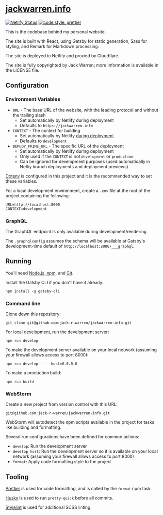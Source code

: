 # [jackwarren.info](https://jackwarren.info)

[![Netlify Status](https://api.netlify.com/api/v1/badges/d5c1c4a8-c3aa-4940-8cb9-c8511672e545/deploy-status)](https://app.netlify.com/sites/jackwarren-info/deploys)
[![code style: prettier](https://img.shields.io/badge/code_style-prettier-ff69b4.svg)](https://github.com/prettier/prettier)

This is the codebase behind my personal website.

The site is built with React, using Gatsby for static generation, Sass for styling, and Remark for Markdown processing.

The site is deployed to Netlify and proxied by Cloudflare.

The site is fully copyrighted by Jack Warren; more information is available in the LICENSE file.

## Configuration

### Environment Variables

-   `URL` - The base URL of the website, with the leading protocol and without the trailing slash
    -   Set automatically by Netlify during deployment
    -   Defaults to `https://jackwarren.info`
-   `CONTEXT` - The context for building
    -   Set automatically by Netlify [during deployment](https://docs.netlify.com/site-deploys/overview/#deploy-contexts)
    -   Defaults to `development`
-   `DEPLOY_PRIME_URL` - The specific URL of the deployment
    -   Set automatically by Netlify during deployment
    -   Only used if the `CONTEXT` is not `development` or `production`
    -   Can be ignored for development purposes (used automatically in Netliy branch deployments and deployment previews)

[Dotenv](https://www.npmjs.com/package/dotenv) is configured in this project and it is the recommended way to set these variables.

For a local development environment, create a `.env` file at the root of the project containing the following:

```
URL=http://localhost:8000
CONTEXT=development
```

### GraphQL

The GraphQL endpoint is only available during development/rendering.

The `.graphqlconfig` assumes the schema will be available at Gatsby's development-time default of `http://localhost:8000/___graphql`.

## Running

You'll need [Node.js, npm](https://www.gatsbyjs.org/tutorial/part-zero/#-install-nodejs-and-npm), and [Git](https://www.gatsbyjs.org/tutorial/part-zero/#install-git).

Install the Gatsby CLI if you don't have it already:

```shell script
npm install -g gatsby-cli
```

### Command line

Clone down this repository:

```shell script
git clone git@github.com:jack-r-warren/jackwarren-info.git
```

For local development, run the development server:

```shell script
npm run develop
```

To make the development server available on your local network (assuming your firewall allows access to port 8000):

```shell script
npm run develop -- --host=0.0.0.0
```

To make a production build:

```shell script
npm run build
```

### WebStorm

Create a new project from version control with this URL:

```
git@github.com:jack-r-warren/jackwarren-info.git
```

WebStorm will autodetect the npm scripts available in the project for tasks like building and formatting.

Several run configurations have been defined for common actions:

-   `develop`: Run the development server
-   `develop host`: Run the development server so it is available on your local network (assuming your firewall allows access to port 8000)
-   `format`: Apply code formatting style to the project

## Tooling

[Prettier](https://prettier.io/) is used for code formatting, and is called by the `format` npm task.

[Husky](https://www.npmjs.com/package/husky) is used to run `pretty-quick` before all commits.

[Stylelint](https://stylelint.io/) is used for additional SCSS linting.
